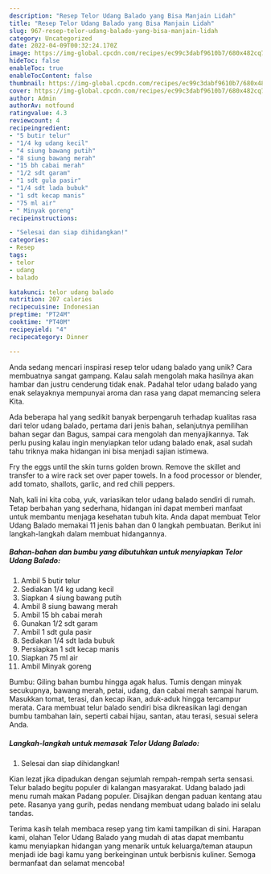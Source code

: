 ```yaml
---
description: "Resep Telor Udang Balado yang Bisa Manjain Lidah"
title: "Resep Telor Udang Balado yang Bisa Manjain Lidah"
slug: 967-resep-telor-udang-balado-yang-bisa-manjain-lidah
category: Uncategorized
date: 2022-04-09T00:32:24.170Z
image: https://img-global.cpcdn.com/recipes/ec99c3dabf9610b7/680x482cq70/telor-udang-balado-foto-resep-utama.jpg
hideToc: false
enableToc: true
enableTocContent: false
thumbnail: https://img-global.cpcdn.com/recipes/ec99c3dabf9610b7/680x482cq70/telor-udang-balado-foto-resep-utama.jpg
cover: https://img-global.cpcdn.com/recipes/ec99c3dabf9610b7/680x482cq70/telor-udang-balado-foto-resep-utama.jpg
author: Admin
authorAv: notfound
ratingvalue: 4.3
reviewcount: 4
recipeingredient:
- "5 butir telur"
- "1/4 kg udang kecil"
- "4 siung bawang putih"
- "8 siung bawang merah"
- "15 bh cabai merah"
- "1/2 sdt garam"
- "1 sdt gula pasir"
- "1/4 sdt lada bubuk"
- "1 sdt kecap manis"
- "75 ml air"
- " Minyak goreng"
recipeinstructions:

- "Selesai dan siap dihidangkan!"
categories:
- Resep
tags:
- telor
- udang
- balado

katakunci: telor udang balado 
nutrition: 207 calories
recipecuisine: Indonesian
preptime: "PT24M"
cooktime: "PT40M"
recipeyield: "4"
recipecategory: Dinner

---
```





Anda sedang mencari inspirasi resep telor udang balado yang unik? Cara membuatnya sangat gampang. Kalau salah mengolah maka hasilnya akan hambar dan justru cenderung tidak enak. Padahal telor udang balado yang enak selayaknya mempunyai aroma dan rasa yang dapat memancing selera Kita.





Ada beberapa hal yang sedikit banyak berpengaruh terhadap kualitas rasa dari telor udang balado, pertama dari jenis bahan, selanjutnya pemilihan bahan segar dan Bagus, sampai cara mengolah dan menyajikannya. Tak perlu pusing kalau ingin menyiapkan telor udang balado enak,      asal sudah tahu triknya maka hidangan ini bisa menjadi sajian istimewa.














Fry the eggs until the skin turns golden brown. Remove the skillet and transfer to a wire rack set over paper towels. In a food processor or blender, add tomato, shallots, garlic, and red chili peppers.






Nah, kali ini kita coba, yuk, variasikan telor udang balado sendiri di rumah. Tetap berbahan yang sederhana, hidangan ini dapat memberi manfaat untuk membantu menjaga kesehatan tubuh kita. Anda dapat membuat Telor Udang Balado memakai 11 jenis bahan dan 0 langkah pembuatan. Berikut ini langkah-langkah dalam membuat hidangannya.

<!--inarticleads1-->

##### Bahan-bahan dan bumbu yang dibutuhkan untuk menyiapkan Telor Udang Balado:

1. Ambil 5 butir telur
1. Sediakan 1/4 kg udang kecil
1. Siapkan 4 siung bawang putih
1. Ambil 8 siung bawang merah
1. Ambil 15 bh cabai merah
1. Gunakan 1/2 sdt garam
1. Ambil 1 sdt gula pasir
1. Sediakan 1/4 sdt lada bubuk
1. Persiapkan 1 sdt kecap manis
1. Siapkan 75 ml air
1. Ambil  Minyak goreng


Bumbu: Giling bahan bumbu hingga agak halus. Tumis dengan minyak secukupnya, bawang merah, petai, udang, dan cabai merah sampai harum. Masukkan tomat, terasi, dan kecap ikan, aduk-aduk hingga tercampur merata. Cara membuat telur balado sendiri bisa dikreasikan lagi dengan bumbu tambahan lain, seperti cabai hijau, santan, atau terasi, sesuai selera Anda. 

<!--inarticleads2-->

##### Langkah-langkah untuk memasak Telor Udang Balado:


1. Selesai dan siap dihidangkan!

Kian lezat jika dipadukan dengan sejumlah rempah-rempah serta sensasi. Telur balado begitu populer di kalangan masyarakat. Udang balado jadi menu rumah makan Padang populer. Disajikan dengan paduan kentang atau pete. Rasanya yang gurih, pedas nendang membuat udang balado ini selalu tandas. 

Terima kasih telah membaca resep yang tim kami tampilkan di sini. Harapan kami, olahan Telor Udang Balado yang mudah di atas dapat membantu kamu menyiapkan hidangan yang menarik untuk keluarga/teman ataupun menjadi ide bagi kamu yang berkeinginan untuk berbisnis kuliner. Semoga bermanfaat dan selamat mencoba!
